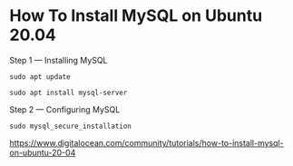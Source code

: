 # How To Install MySQL on Ubuntu 20.04 

Step 1 — Installing MySQL
```
sudo apt update
```

```
sudo apt install mysql-server
```



Step 2 — Configuring MySQL

```
sudo mysql_secure_installation
```

https://www.digitalocean.com/community/tutorials/how-to-install-mysql-on-ubuntu-20-04